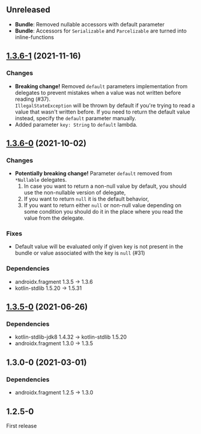 ## Unreleased

- **Bundle**: Removed nullable accessors with default parameter
- **Bundle**: Accessors for `Serializable` and `Parcelizable` are turned into inline-functions

## [1.3.6-1] (2021-11-16)

### Changes

- **Breaking change!**
  Removed `default` parameters implementation from delegates to prevent mistakes when a value was not written before reading (#37).\
  `IllegalStateException` will be thrown by default if you're trying to read a value that wasn't written before.
  If you need to return the default value instead, specify the `default` parameter manually.
- Added parameter `key: String` to `default` lambda. 

## [1.3.6-0] (2021-10-02)

### Changes

- **Potentially breaking change!**
  Parameter `default` removed from `*Nullable` delegates.
  1. In case you want to return a non-null value by default, you should use the non-nullable version of delegate,
  2. If you want to return `null` it is the default behavior,
  3. If you want to return either `null` or non-null value depending on some condition you should do it in the place where you read the value from the delegate.

### Fixes

- Default value will be evaluated only if given key is not present in the bundle or value associated with the key is `null` (#31)

### Dependencies

- androidx.fragment 1.3.5 -> 1.3.6
- kotlin-stdlib 1.5.20 -> 1.5.31

## [1.3.5-0] (2021-06-26)

### Dependencies

- kotlin-stdlib-jdk8 1.4.32 -> kotlin-stdlib 1.5.20 
- androidx.fragment 1.3.0 -> 1.3.5

## 1.3.0-0 (2021-03-01)

### Dependencies

- androidx.fragment 1.2.5 -> 1.3.0

## 1.2.5-0

First release


[1.3.6-1]: https://github.com/RedMadRobot/gears-android/compare/ec4d0fb8...fragment-args-ktx-v1.3.6-1
[1.3.6-0]: https://github.com/RedMadRobot/gears-android/compare/fe55b501...fragment-args-ktx-v1.3.6-0
[1.3.5-0]: https://github.com/RedMadRobot/gears-android/compare/core-ktx-v1.5.0-0...fragment-args-ktx-v1.3.5-0
